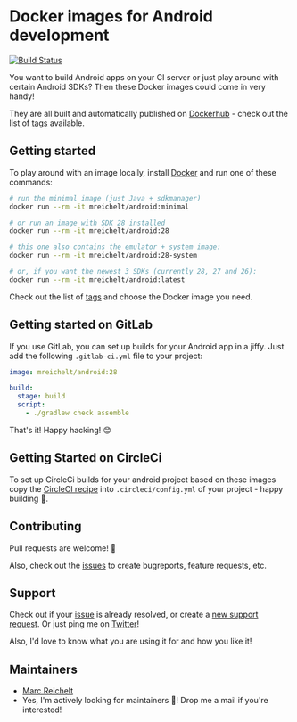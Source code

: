 # Docker images for Android development

[![Build Status](https://travis-ci.org/mreichelt/docker-android.svg?branch=master)](https://travis-ci.org/mreichelt/docker-android)

You want to build Android apps on your CI server or just play around with certain Android SDKs?
Then these Docker images could come in very handy!

They are all built and automatically published on [Dockerhub](https://hub.docker.com/r/mreichelt/android/) -
check out the list of [tags](https://hub.docker.com/r/mreichelt/android/tags/) available.

## Getting started

To play around with an image locally, install [Docker](https://www.docker.com/) and run one of these commands:

```bash
# run the minimal image (just Java + sdkmanager)
docker run --rm -it mreichelt/android:minimal

# or run an image with SDK 28 installed
docker run --rm -it mreichelt/android:28

# this one also contains the emulator + system image:
docker run --rm -it mreichelt/android:28-system

# or, if you want the newest 3 SDKs (currently 28, 27 and 26):
docker run --rm -it mreichelt/android:latest
```

Check out the list of [tags](https://hub.docker.com/r/mreichelt/android/tags/) and choose the Docker image you need.

## Getting started on GitLab

If you use GitLab, you can set up builds for your Android app in a jiffy. Just add the following `.gitlab-ci.yml` file to your project:

```yaml
image: mreichelt/android:28

build:
  stage: build
  script:
    - ./gradlew check assemble
```

That's it! Happy hacking! 😊

## Getting Started on CircleCi

To set up CircleCi builds for your android project based on these images copy the [CircleCI recipe](/recipes/circle-ci/config.yml) into `.circleci/config.yml` of your project - happy building 🎉.

## Contributing

Pull requests are welcome! 🎉

Also, check out the [issues](https://github.com/mreichelt/docker-android/issues) to create bugreports, feature requests, etc.

## Support

Check out if your [issue](https://github.com/mreichelt/docker-android/issues) is already resolved, or create a [new support request](https://github.com/mreichelt/docker-android/issues/new). Or just ping me on [Twitter](https://twitter.com/mreichelt)!

Also, I'd love to know what you are using it for and how you like it!

## Maintainers

- [Marc Reichelt](https://github.com/mreichelt)
- Yes, I'm actively looking for maintainers 🔭! Drop me a mail if you're interested!
